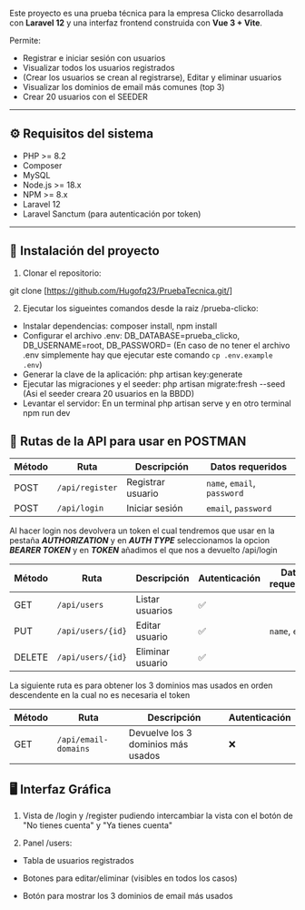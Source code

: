 Este proyecto es una prueba técnica para la empresa Clicko desarrollada con **Laravel 12** y una interfaz frontend construida con **Vue 3 + Vite**.

Permite:
- Registrar e iniciar sesión con usuarios
- Visualizar todos los usuarios registrados
- (Crear los usuarios se crean al registrarse), Editar y eliminar usuarios
- Visualizar los dominios de email más comunes (top 3)
- Crear 20 usuarios con el SEEDER

---

## ⚙️ Requisitos del sistema

- PHP >= 8.2
- Composer
- MySQL
- Node.js >= 18.x
- NPM >= 8.x
- Laravel 12
- Laravel Sanctum (para autenticación por token)

---

## 🚀 Instalación del proyecto

1. Clonar el repositorio:

git clone [https://github.com/Hugofq23/PruebaTecnica.git/]

2. Ejecutar los sigueintes comandos desde la raiz /prueba-clicko:

- Instalar dependencias: composer install, npm install
- Configurar el archivo .env: DB_DATABASE=prueba_clicko, DB_USERNAME=root, DB_PASSWORD= (En caso de no tener el archivo .env simplemente hay que ejecutar este comando `cp .env.example .env`)
- Generar la clave de la aplicación: php artisan key:generate
- Ejecutar las migraciones y el seeder: php artisan migrate:fresh --seed (Asi el seeder creara 20 usuarios en la BBDD)
- Levantar el servidor: En un terminal php artisan serve y en otro terminal npm run dev

## 📌 Rutas de la API para usar en POSTMAN

| Método | Ruta            | Descripción                 | Datos requeridos            |
| ------ | --------------- | --------------------------- | --------------------------- |
| POST   | `/api/register` | Registrar usuario           | `name`, `email`, `password` |
| POST   | `/api/login`    | Iniciar sesión              | `email`, `password`         |

Al hacer login nos devolvera un token el cual tendremos que usar en la pestaña ***AUTHORIZATION*** y en ***AUTH TYPE*** seleccionamos la opcion ***BEARER TOKEN*** y en ***TOKEN*** añadimos el que nos a devuelto /api/login

| Método | Ruta              | Descripción      | Autenticación | Datos requeridos            |
| ------ | ----------------- | ---------------- | ------------- | --------------------------- |
| GET    | `/api/users`      | Listar usuarios  | ✅            |                             |
| PUT    | `/api/users/{id}` | Editar usuario   | ✅            | `name`, `email`             |
| DELETE | `/api/users/{id}` | Eliminar usuario | ✅            |                             |

La siguiente ruta es para obtener los 3 dominios mas usados en orden descendente en la cual no es necesaria el token

| Método | Ruta                 | Descripción                        | Autenticación |
| ------ | -------------------- | ---------------------------------- | ------------- |
| GET    | `/api/email-domains` | Devuelve los 3 dominios más usados | ❌​            |

## 🖥️ Interfaz Gráfica

1. Vista de /login y /register pudiendo intercambiar la vista con el botón de "No tienes cuenta" y "Ya tienes cuenta"

2. Panel /users:

- Tabla de usuarios registrados

- Botones para editar/eliminar (visibles en todos los casos)

- Botón para mostrar los 3 dominios de email más usados

